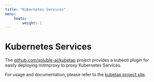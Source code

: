 ```yaml
---
title: "Kubernetes Services"
menu:
    howto:
        weight: 1
---
```


# Kubernetes Services

The [github.com/soluble-ai/kubetap](https://github.com/soluble-ai/kubetap) project
provides a kubectl plugin for easily deploying mitmproxy to proxy Kubernetes Services.

For usage and documentation, please refer to the [kubetap project site](https://soluble-ai.github.io/kubetap/).
